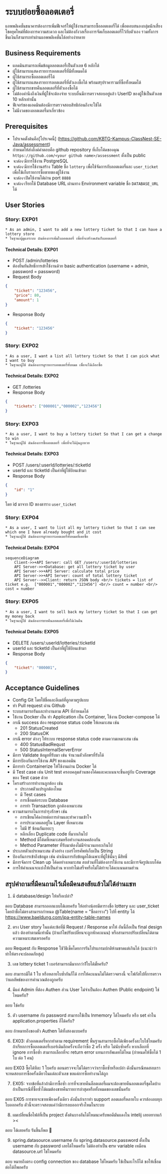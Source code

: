 # ระบบย่อยซื้อลอตเตอรี่
แอพพลิเคชั่นธนาคารต้องการเพิ่มฟีเจอร์ให้ผู้ใช้งานสามารถซื้อลอตเตอรี่ได้ เพื่อตอบสนองกลุ่มนักเสี่ยงโชคยุคใหม่ที่ต้องการความสะดวก และไม่ต้องกังวลเรื่องการจัดเก็บลอตเตอรี่ไว้กับตัวเอง รวมทั้งการขึ้นเงินก็สามารถทำผ่านแอพพลิเคชั่นได้อย่างง่ายดาย

## Business Requirements
- แอดมินสามารถเพิ่มข้อมูลลอตเตอรี่เป็นตัวเลข 6 หลักได้
- ผู้ใช้สามารถแสดงรายการลอตเตอรี่ที่มีทั้งหมดได้
- ผู้ใช้สามารถซื้อลอตเตอรี่ได้
- ผู้ใช้สามารถแสดงรายการลอตเตอรี่ที่ตัวเองซื้อได้ พร้อมสรุปราคารวมที่ซื้อทั้งหมดได้
- ผู้ใช้สามารถขายคืนลอตเตอรี่ที่ตัวเองซื้อได้
- ไม่ต้องคำนึงถึงเงินที่ผู้ใช้จะต้องจ่าย ระบบอื่นมีการตรวจสอบอยู่แล้ว UserID ของผู้ใช้เป็นตัวเลข 10 หลักเท่านั้น
- ฟีเจอร์ของแอดมินต้องมีการตรวจสอบสิทธิก่อนถึงจะใช้ได้
- ไม่มีงวดของลอตเตอรี่มาเกี่ยวข้อง

## Prerequisites
* โปรเจคตั้งต้นคือ[โปรเจคนี้] (https://github.com/KBTG-Kampus-ClassNest-SE-Java/assessment)
* กำหนดให้ส่งลิ้งค์คำตอบคือ github repository ที่เก็บโค้ดของคุณ `https://github.com/<your github name>/assessment` ตั้งเป็น public
* *จะต้อง* มีการใช้งาน PostgreSQL
* *จะต้อง* มีการใช้งานสร้าง Table ชื่อ `lottery` เพื่อใช้จัดการกับลอตเตอรี่และ `user_ticket` เพื่อใช้เก็บรายการซื้อขายของผู้ใช้งาน
* *จะต้อง* เปิดใช้งานได้ผ่าน port `8888`
* *จะต้อง* เรียกใช้ Database URL ผ่านทาง Environment variable ชื่อ `DATABASE_URL` ได้


## User Stories
### Story: EXP01
	* As an admin, I want to add a new lottery ticket So that I can have a lottery store
	* ในฐานะผู้ดูแลระบบ ฉันต้องการเพิ่มใบลอตเตอรี่ เพื่อที่จะสร้างคลังเก็บลอตเตอรี่
#### Technical Details: EXP01
* POST /admin/lotteries
* ต้องยืนยันสิทธิ์การเข้าใช้งานด้วย basic authentication (username = admin, password = password)
* Request Body
```json
{
	"ticket": "123456",
	"price": 80,
	"amount": 1
}
```
* Response Body
```json
{
	"ticket": "123456"
}
```


### Story: EXP02
	* As a user, I want a list all lottery ticket So that I can pick what I want to buy
	* ในฐานะผู้ใช้ ฉันต้องการดูรายการลอตเตอรี่ทั้งหมด เพิื่อจะได้เลือกซื้อ
#### Technical Details: EXP02
* GET /lotteries
* Response Body
```json
{
	"tickets": ["000001","000002","123456"]
}
```

### Story: EXP03
	* As a user, I want to buy a lottery ticket So that I can get a change to win
	* ในฐานะผู้ใช้ ฉันต้องการซื้อลอตเตอรี่ เพื่อที่จะได้ลุ้นถูกหวย
#### Technical Details: EXP03
* POST /users/:userId/lotteries/:ticketId
* userId และ ticketId เป็นค่าที่ผู้ใช้ป้อนเข้ามา
* Response Body
```json
{
	"id": "1"
}
```
โดย id มาจาก ID ของตาราง `user_ticket`

### Story: EXP04
	* As a user, I want to list all my lottery ticket So that I can see which one I have already bought and it cost
	* ในฐานะผู้ใช้ ฉันต้องการดูรายการลอตเตอรี่ทั้งหมดที่เคยซื้อ
#### Technical Details: EXP04
```mermaid
sequenceDiagram
    Client->>+API Server: call GET /users/:userId/lotteries
    API Server->>+Database: get all lottery ticket by user
    API Server->>+API Server: calculate total price
    API Server->>+API Server: count of total lottery ticket
    API Server-->>Client: return JSON body <br/> tickets = list of ticket e.g.  ["000001","000002","123456"] <br/> count = number <br/> cost = number
```

### Story: EXP05
	* As a user, I want to sell back my lottery ticket So that I can get my money back
	* ในฐานะผู้ใช้ ฉันต้องการขายคืนลอตเตอรี่เพื่อได้เงินคืน
#### Technical Details: EXP05
* DELETE /users/:userId/lotteries/:ticketId
* userId และ ticketId เป็นค่าที่ผู้ใช้ป้อนเข้ามา
* Response Body
```json
{
	"ticket": "000001",
}
```

## Acceptance Guidelines
* Config Git โดยใช้ชื่อและอีเมล์ที่ถูกตามรูปแบบ
* ทำ Pull request ผ่าน Github
* ระบบสามารถรันและทำงานตาม API ที่กำหนดได้
* ใข้งาน Docker เป็น ทำ Application เป็น Container, ใช้งาน Docker-compose ได้
* กรณี success ต้อง response status code ให้เหมาะสม เช่น
	- 201 StatusCreated
	- 200 StatusOK
* กรณี error ต่างๆ ให้ระบบ response status code ตามความเหมาะสม เช่น
	- 400 StatusBadRequst
	- 500 StatusInternalServerError
* มีการ Validate ข้อมูลที่รับมา เช่น จำนวนตัวอักษรที่รับได้
* มีการป้องกันการใช้งาน API ของแอดมิน
* มีการทำ Containerize ให้ใช้งานผ่าน Docker ได้
* มี Test case เช่น Unit test ครอบคลุมส่วนของโค้ดและคะแนนจะขึ้นอยู่กับ Coverage ของ Test case ด้วย
* โครงสร้างการทำงานถูกต้อง เช่น
	-	ประกาศตัวแปรถูกต้องไหม
	-	มี Test cases
	-	การเชื่อมต่อระบบ Database
	-	การทำ Transaction ถูกต้องเหมาะสม
* ความสามารถในการบำรุงรักษา เช่น
	-	การเขียนโค้ดง่ายต่อการอ่านและทำความเข้าใจ
	-	การประมวลผลอยู่ใน Layer ที่เหมาะสม
	-	ไม่มี If ซ้อนกันเยอะๆ
	-	หลีกเลี่ยง Duplicate code ที่มากเกินไป
	-	Method มีโค้ดที่เหมาะสมหรือทำงานสอดคล้องกัน
	-	Method Parameter ที่รับมาต้องไม่มีจำนวนเยอะเกินไป
* ประเภทตัวแปรเหมาะสม ตัวอย่าง เบอร์โทรศัพท์เก็บเป็น String
* ป้องกันการเข้าถึงข้อมูล เช่น ดำเนินการกับข้อมูลได้เฉพาะที่ผู้ใช้นั้นๆ มีสิทธิ์
* มีการจัดการ Clean up โค้ดอย่างเหมาะสม ลบส่วนที่ไม่ต้องการใช้งาน และมีการจัดรูปแบบโค้ด
* การให้คำแนนจะแบ่งให้เป็นส่วน หากทำไม่เสร็จหรือไม่ได้ทำจะได้คะแนนตามส่วน

## สรุปคำถามที่มีคนถามไว้เผื่อมีคนสงสัยแล้วไม่ได้อ่านแชท

1. มี database/design ให้หรือเปล่า?

ตอบ Database สามารถออกแบบได้เลยครับ ให้อย่างน้อยมีตารางชื่อ lottery และ user_ticket โดยถ้าชื่อไม่ตรงสามารถกำหนด @Table(name = "ชื่อตาราง") ไปที่ entity ได้ https://www.baeldung.com/jpa-entity-table-names

2. ตรง User story ในแต่ละข้อที่มี Request / Response มาให้ อันนี้ถือเป็น final design แล้ว ต้องทำตามนี้เท่านั้น (ถ้าแก้ไขปรับเปลี่ยนจะถูกหักคะแนน) หรือสามารถปรับเปลี่ยนได้ตามความเหมาะสมเหรอครับ

ตอบ Request กับ Response ใช้วิธีเช็คโดยการรันโปรแกรมปกติห้ามขาดแต่เกินได้ (แนะนำว่าทำให้ตรงจะปลอดภัยสุด)

3. เลข lottery ticket 1 เบอร์สามารถมีมากกว่า1ใบได้มั้ยครับ?

ตอบ สามารถมีได้ 1 ใบ หรือหลายใบซ้ำกันก็ได้ การให้คะแนนไม่ได้ตรวจตรงนี้ จะโฟกัสไปที่การตรวจว่าผลลัพธ์ของการคำนวณต้องถูกครับ

4. มีแค่ Admin ที่ต้อง Authen ส่วน User ไม่จำเป็นต้อง Authen (Public endpoint) ใช่ไหมครับ?

ตอบ ใช่ครับ


5. ตัว username กับ password สามารถใช้เป็น Inmemory ได้ไหมครับ หรือ set ค่าใน application.properties ก็ได้ครับ?

ตอบ ถ้าหมายถึงของตัว Authen ได้ทั้งสองแบบครับ

6. EX03: ตัวลอตเตอรี่หากทำตาม requirement พื้นฐานสามารถซื้อได้เพียงครั้งละใบใช่ไหมครับ ถ้าเรียกการซื้อลอตเตอรี่เบอร์เดิมอีกครั้งจะถือว่าซื้อ 2 ครั้ง หรือ ไม่นับซ้ำครั้ง หากเลือกที่ ignore การซื้อซ้ำ สามารถเลือกที่จะ return error แทนการอัพเดทได้ไหม (กำหนดให้ซื้อได้ 1 ใบ ต่อ 1 คน)

ตอบ EX03 ซื้อได้ทีละ 1 ใบครับ ตอนตรวจจะไม่ได้ตรวจว่าเราซื้อซ้ำหรือเปล่า ดังนั้นกรณีทดสอบเราจะทดสอบการซื้อครั้งเดียวในแต่ละตัวเลข ขอแค่การซื้อทำงานได้ถูก

7. EX05: จากข้อที่แล้วถ้ามีการซื้อซ้ำ การที่จะขายคืนล็อตเตอรี่ผมจะต้องขายคืนลอตเตอรี่ชุดใดบ้าง ถ้าเป็นกรณีที่ซื้อซ้ำได้ผมต้องขายคืนรายการล่าสุดหรือทั้งหมดของเลขนั้นครับ

ตอบ EX05 การขายจะขายเพียงครั้งเดียว ดังนั้นถ้าเราทำ support ลอตเตอรี่หลายใบ ควรต้องลบทุกใบออกครับ ตัวนี้จะตรวจสอบแค่ว่ามีการลบออกจริงไหมในระบบ

8. ผมเปลี่ยนชื่อไฟล์ที่เป็น project ตั้งต้นบางอันได้ไหมนะครับพอดีมันแดงใน intelij เลยอยากแก้ ><

ตอบ ได้เลยครับ รันขึ้นก็พอ 🤣

9. spring.datasource.username กับ spring.datasource.password ตั้งเป็น username กับ password เลยได้ไหมครับ
   ไม่ต้องทำเป็น env variable เหมือน datasource.url ใช่ไหมครับ

ตอบ หมายถึงตรง config connection ของ database ใช่ไหมครับ ใช้เป็นอะไรก็ได้ ขอให้เชื่อมต่อได้ก็พอครับ